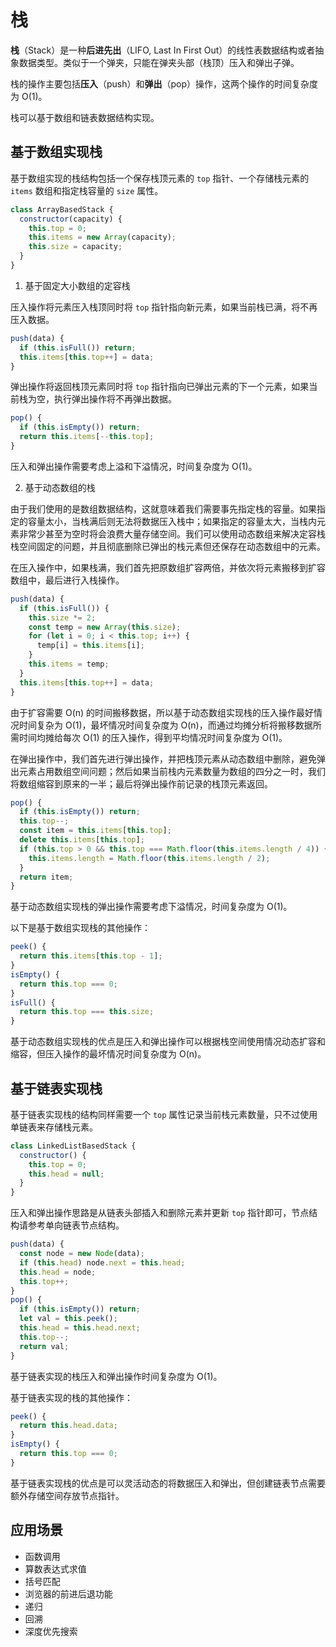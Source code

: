 # 栈

**栈**（Stack）是一种**后进先出**（LIFO, Last In First Out）的线性表数据结构或者抽象数据类型。类似于一个弹夹，只能在弹夹头部（栈顶）压入和弹出子弹。

栈的操作主要包括**压入**（push）和**弹出**（pop）操作，这两个操作的时间复杂度为 O(1)。

栈可以基于数组和链表数据结构实现。

## 基于数组实现栈

基于数组实现的栈结构包括一个保存栈顶元素的 `top` 指针、一个存储栈元素的 `items` 数组和指定栈容量的 `size` 属性。

``` js
class ArrayBasedStack {
  constructor(capacity) {
    this.top = 0;
    this.items = new Array(capacity);
    this.size = capacity;
  }
}
```

1. 基于固定大小数组的定容栈

压入操作将元素压入栈顶同时将 `top` 指针指向新元素，如果当前栈已满，将不再压入数据。

``` js
push(data) {
  if (this.isFull()) return;
  this.items[this.top++] = data;
}
```

弹出操作将返回栈顶元素同时将 `top` 指针指向已弹出元素的下一个元素，如果当前栈为空，执行弹出操作将不再弹出数据。

``` js
pop() {
  if (this.isEmpty()) return;
  return this.items[--this.top];
}
```

压入和弹出操作需要考虑上溢和下溢情况，时间复杂度为 O(1)。

2. 基于动态数组的栈

由于我们使用的是数组数据结构，这就意味着我们需要事先指定栈的容量。如果指定的容量太小，当栈满后则无法将数据压入栈中；如果指定的容量太大，当栈内元素非常少甚至为空时将会浪费大量存储空间。我们可以使用动态数组来解决定容栈栈空间固定的问题，并且彻底删除已弹出的栈元素但还保存在动态数组中的元素。

在压入操作中，如果栈满，我们首先把原数组扩容两倍，并依次将元素搬移到扩容数组中，最后进行入栈操作。

``` js
push(data) {
  if (this.isFull()) {
    this.size *= 2;
    const temp = new Array(this.size);
    for (let i = 0; i < this.top; i++) {
      temp[i] = this.items[i];
    }
    this.items = temp;
  }
  this.items[this.top++] = data;
}
```

由于扩容需要 O(n) 的时间搬移数据，所以基于动态数组实现栈的压入操作最好情况时间复杂为 O(1)，最坏情况时间复杂度为 O(n)，而通过均摊分析将搬移数据所需时间均摊给每次 O(1) 的压入操作，得到平均情况时间复杂度为 O(1)。

在弹出操作中，我们首先进行弹出操作，并把栈顶元素从动态数组中删除，避免弹出元素占用数组空间问题；然后如果当前栈内元素数量为数组的四分之一时，我们将数组缩容到原来的一半；最后将弹出操作前记录的栈顶元素返回。

``` js
pop() {
  if (this.isEmpty()) return;
  this.top--;
  const item = this.items[this.top];
  delete this.items[this.top];
  if (this.top > 0 && this.top === Math.floor(this.items.length / 4)) {
    this.items.length = Math.floor(this.items.length / 2);
  }
  return item;
}
```

基于动态数组实现栈的弹出操作需要考虑下溢情况，时间复杂度为 O(1)。

以下是基于数组实现栈的其他操作：

``` js
peek() {
  return this.items[this.top - 1];
}
isEmpty() {
  return this.top === 0;
}
isFull() {
  return this.top === this.size;
}
```

基于动态数组实现栈的优点是压入和弹出操作可以根据栈空间使用情况动态扩容和缩容，但压入操作的最坏情况时间复杂度为 O(n)。

## 基于链表实现栈

基于链表实现栈的结构同样需要一个 `top` 属性记录当前栈元素数量，只不过使用单链表来存储栈元素。

``` js
class LinkedListBasedStack {
  constructor() {
    this.top = 0;
    this.head = null;
  }
}
```

压入和弹出操作思路是从链表头部插入和删除元素并更新 `top` 指针即可，节点结构请参考单向链表节点结构。

``` js
push(data) {
  const node = new Node(data);
  if (this.head) node.next = this.head;
  this.head = node;
  this.top++;
}
pop() {
  if (this.isEmpty()) return;
  let val = this.peek();
  this.head = this.head.next;
  this.top--;
  return val;
}
```

基于链表实现的栈压入和弹出操作时间复杂度为 O(1)。

基于链表实现的栈的其他操作：

``` js
peek() {
  return this.head.data;
}
isEmpty() {
  return this.top === 0;
}
```

基于链表实现栈的优点是可以灵活动态的将数据压入和弹出，但创建链表节点需要额外存储空间存放节点指针。

## 应用场景

- 函数调用
- 算数表达式求值
- 括号匹配
- 浏览器的前进后退功能
- 递归
- 回溯
- 深度优先搜索